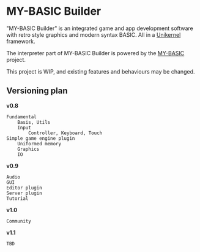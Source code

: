 # MY-BASIC Builder

"MY-BASIC Builder" is an integrated game and app development software with retro style graphics and modern syntax BASIC. All in a [Unikernel](https://en.wikipedia.org/wiki/Unikernel) framework.

The interpreter part of MY-BASIC Builder is powered by the [MY-BASIC](https://github.com/paladin-t/my_basic) project.

This project is WIP, and existing features and behaviours may be changed.

## Versioning plan

**v0.8**

	Fundamental
		Basis, Utils
		Input
			Controller, Keyboard, Touch
	Simple game engine plugin
		Uniformed memory
		Graphics
		IO

**v0.9**

	Audio
	GUI
	Editor plugin
	Server plugin
	Tutorial

**v1.0**

	Community

**v1.1**

	TBD
